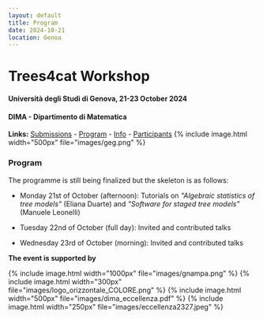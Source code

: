 ```yaml
---
layout: default
title: Program
date: 2024-10-21
location: Genoa
---
```


# Trees4cat Workshop

#### Università degli Studi di Genova, 21-23 October 2024
#### DIMA - Dipartimento di Matematica

**Links:** [Submissions](https://stagedtrees.github.io/events/2.Submissions.html) - [Program](https://stagedtrees.github.io/events/3.Program.html) - [Info](https://stagedtrees.github.io/events/4.Info.html) - [Participants](https://stagedtrees.github.io/events/5.Participants.html)
{% include image.html width="500px" file="images/geg.png" %}

### Program

The programme is still being finalized but the skeleton is as follows:

 - Monday 21st of October (afternoon): Tutorials on *"Algebraic statistics of tree models"* (Eliana Duarte) and *"Software for staged tree models"* (Manuele Leonelli)

 -  Tuesday 22nd of October (full day): Invited and contributed talks

 -  Wednesday 23rd of October (morning): Invited and contributed talks

 
**The event is supported by**

{% include image.html width="1000px" file="images/gnampa.png" %}
{% include image.html width="300px" file="images/logo_orizzontale_COLORE.png" %}
{% include image.html width="500px" file="images/dima_eccellenza.pdf" %}
{% include image.html width="250px" file="images/eccellenza2327.jpeg" %}

